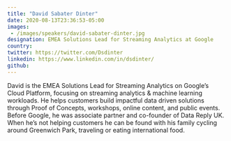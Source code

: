 ```yaml
---
title: "David Sabater Dinter"
date: 2020-08-13T23:36:53-05:00
images: 
 - /images/speakers/david-sabater-dinter.jpg
designation: EMEA Solutions Lead for Streaming Analytics at Google
country: 
twitter: https://twitter.com/Dsdinter
linkedin: https://www.linkedin.com/in/dsdinter/
github: 
---
```


David is the EMEA Solutions Lead for Streaming Analytics on Google’s Cloud Platform, focusing on streaming analytics & machine learning workloads. He helps customers build impactful data driven solutions through Proof of Concepts, workshops, online content, and public events. Before Google, he was associate partner and co-founder of Data Reply UK. When he’s not helping customers he can be found with his family cycling around Greenwich Park, traveling or eating international food.

